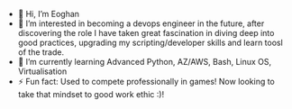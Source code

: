 - 👋 Hi, I’m Eoghan
- 👀 I’m interested in becoming a devops engineer in the future, after discovering the role I have taken great fascination in diving deep into good practices, upgrading my scripting/developer skills and learn toosl of the trade. 
- 🌱 I’m currently learning Advanced Python, AZ/AWS, Bash, Linux OS, Virtualisation
- ⚡ Fun fact: Used to compete professionally in games! Now looking to take that mindset to good work ethic :)! 

<!---
RoadToDevOp/RoadToDevOp is a ✨ special ✨ repository because its `README.md` (this file) appears on your GitHub profile.
You can click the Preview link to take a look at your changes.
--->

